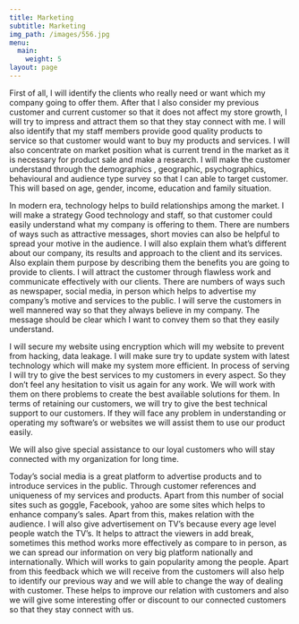 ```yaml
---
title: Marketing
subtitle: Marketing
img_path: /images/556.jpg
menu:
  main:
    weight: 5
layout: page
---
```

First of all, I will identify the clients who really need or want which my company going to offer them. After that I also consider my previous customer and current customer so that it does not affect my store growth, I will try to impress and attract them so that they stay connect with me. I will also identify that my staff members provide good quality products to service so that customer would want to buy my products and services. I will also concentrate on market position what is current trend in the market as it is necessary for product sale and make a research. I will make the customer understand through the demographics , geographic, psychographics, behavioural and audience type survey so that I can able to target customer. This will based on age, gender, income, education and family situation.

In modern era, technology helps to build relationships among the market. I will make a strategy Good technology and staff, so that customer could easily understand what my company is offering to them. There are numbers of ways such as attractive messages, short movies can also be helpful to spread your motive in the audience. I will also explain them what’s different about our company, its results and approach to the client and its services. Also explain them purpose by describing them the benefits you are going to provide to clients. I will attract the customer through flawless work and communicate effectively with our clients. There are numbers of ways such as newspaper, social media, in person which helps to advertise my company’s motive and services to the public. I will serve the customers in well mannered way so that they always believe in my company. The message should be clear which I want to convey them so that they easily understand.

I will secure my website using encryption which will my website to prevent from hacking, data leakage. I will make sure try to update system with latest technology which will make my system more efficient. In process of serving I will try to give the best services to my customers in every aspect. So they don’t feel any hesitation to visit us again for any work. We will work with them on there problems to create the best available solutions for them. In terms of retaining our customers, we will try to give the best technical support to our customers. If they will face any problem in understanding or operating my software’s or websites we will assist them to use our product easily.

We will also give special assistance to our loyal customers who will stay connected with my organization for long time.

Today’s social media is a great platform to advertise products and to introduce services in the public. Through customer references and uniqueness of my services and products. Apart from this number of social sites such as goggle, Facebook, yahoo are some sites which helps to enhance company’s sales. Apart from this, makes relation with the audience. I will also give advertisement on TV’s because every age level people watch the TV’s. It helps to attract the viewers in add break, sometimes this method works more effectively as compare to in person, as we can spread our information on very big platform nationally and internationally. Which will works to gain popularity among the people. Apart from this feedback which we will receive from the customers will also help to identify our previous way and we will able to change the way of dealing with customer. These helps to improve our relation with customers and also we will give some interesting offer or discount to our connected customers so that they stay connect with us.
